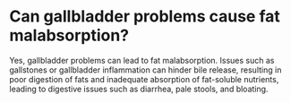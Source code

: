 # Can gallbladder problems cause fat malabsorption?

Yes, gallbladder problems can lead to fat malabsorption. Issues such as gallstones or gallbladder inflammation can hinder bile release, resulting in poor digestion of fats and inadequate absorption of fat-soluble nutrients, leading to digestive issues such as diarrhea, pale stools, and bloating.
